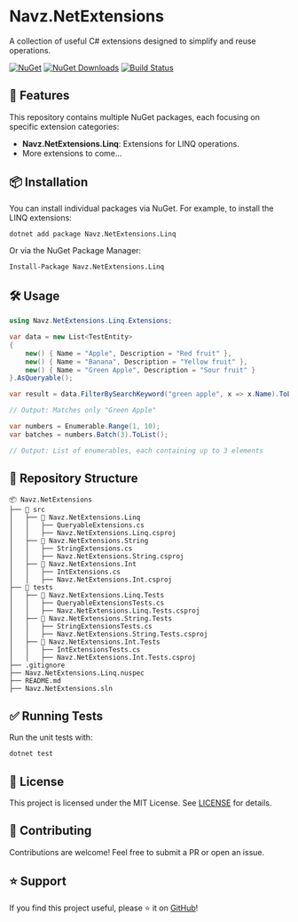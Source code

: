 # Navz.NetExtensions

A collection of useful C# extensions designed to simplify and reuse operations.

[![NuGet](https://img.shields.io/nuget/v/Navz.NetExtensions.svg)](https://www.nuget.org/packages/Navz.NetExtensions)
[![NuGet Downloads](https://img.shields.io/nuget/dt/Navz.NetExtensions.svg)](https://www.nuget.org/packages/Navz.NetExtensions)
[![Build Status](https://github.com/rmnavz/Navz.NetExtensions/workflows/Build/badge.svg)](https://github.com/rmnavz/Navz.NetExtensions/actions)

## 🚀 Features

This repository contains multiple NuGet packages, each focusing on specific extension categories:

- **Navz.NetExtensions.Linq**: Extensions for LINQ operations.
- More extensions to come...

## 📦 Installation

You can install individual packages via NuGet. For example, to install the LINQ extensions:

```sh
dotnet add package Navz.NetExtensions.Linq
```

Or via the NuGet Package Manager:

```sh
Install-Package Navz.NetExtensions.Linq
```

## 🛠 Usage

```csharp
using Navz.NetExtensions.Linq.Extensions;

var data = new List<TestEntity>
{
    new() { Name = "Apple", Description = "Red fruit" },
    new() { Name = "Banana", Description = "Yellow fruit" },
    new() { Name = "Green Apple", Description = "Sour fruit" }
}.AsQueryable();

var result = data.FilterBySearchKeyword("green apple", x => x.Name).ToList();

// Output: Matches only "Green Apple"
```

```csharp
var numbers = Enumerable.Range(1, 10);
var batches = numbers.Batch(3).ToList();

// Output: List of enumerables, each containing up to 3 elements
```

## 📂 Repository Structure

```
📦 Navz.NetExtensions
├── 📂 src
│   ├── 📂 Navz.NetExtensions.Linq
│   │   ├── QueryableExtensions.cs
│   │   ├── Navz.NetExtensions.Linq.csproj
│   ├── 📂 Navz.NetExtensions.String
│   │   ├── StringExtensions.cs
│   │   ├── Navz.NetExtensions.String.csproj
│   ├── 📂 Navz.NetExtensions.Int
│   │   ├── IntExtensions.cs
│   │   ├── Navz.NetExtensions.Int.csproj
├── 📂 tests
│   ├── 📂 Navz.NetExtensions.Linq.Tests
│   │   ├── QueryableExtensionsTests.cs
│   │   ├── Navz.NetExtensions.Linq.Tests.csproj
│   ├── 📂 Navz.NetExtensions.String.Tests
│   │   ├── StringExtensionsTests.cs
│   │   ├── Navz.NetExtensions.String.Tests.csproj
│   ├── 📂 Navz.NetExtensions.Int.Tests
│   │   ├── IntExtensionsTests.cs
│   │   ├── Navz.NetExtensions.Int.Tests.csproj
├── .gitignore
├── Navz.NetExtensions.Linq.nuspec
├── README.md
├── Navz.NetExtensions.sln
```

## ✅ Running Tests

Run the unit tests with:

```sh
dotnet test
```

## 📜 License

This project is licensed under the MIT License. See [LICENSE](LICENSE) for details.

## 🤝 Contributing

Contributions are welcome! Feel free to submit a PR or open an issue.

## ⭐ Support

If you find this project useful, please ⭐ it on [GitHub](https://github.com/rmnavz/Navz.NetExtensions)!